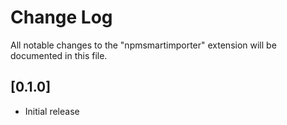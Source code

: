 # Change Log
All notable changes to the "npmsmartimporter" extension will be documented in this file.

## [0.1.0]
- Initial release
